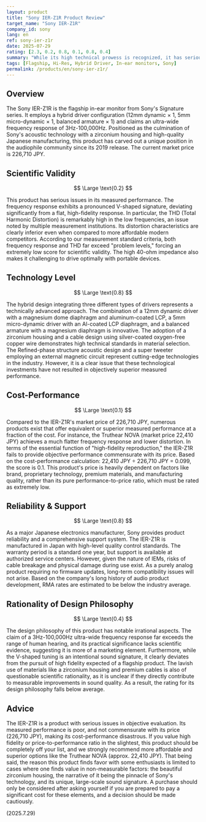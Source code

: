 ```yaml
---
layout: product
title: "Sony IER-Z1R Product Review"
target_name: "Sony IER-Z1R"
company_id: sony
lang: en
ref: sony-ier-z1r
date: 2025-07-29
rating: [2.3, 0.2, 0.8, 0.1, 0.8, 0.4]
summary: "While its high technical prowess is recognized, it has serious issues in measured performance and cost-performance, resulting in a low overall rating."
tags: [Flagship, Hi-Res, Hybrid Driver, In-ear monitors, Sony]
permalink: /products/en/sony-ier-z1r/
---
```

## Overview

The Sony IER-Z1R is the flagship in-ear monitor from Sony's Signature series. It employs a hybrid driver configuration (12mm dynamic × 1, 5mm micro-dynamic × 1, balanced armature × 1) and claims an ultra-wide frequency response of 3Hz-100,000Hz. Positioned as the culmination of Sony's acoustic technology with a zirconium housing and high-quality Japanese manufacturing, this product has carved out a unique position in the audiophile community since its 2019 release. The current market price is 226,710 JPY.

## Scientific Validity

$$ \Large \text{0.2} $$

This product has serious issues in its measured performance. The frequency response exhibits a pronounced V-shaped signature, deviating significantly from a flat, high-fidelity response. In particular, the THD (Total Harmonic Distortion) is remarkably high in the low frequencies, an issue noted by multiple measurement institutions. Its distortion characteristics are clearly inferior even when compared to more affordable modern competitors. According to our measurement standard criteria, both frequency response and THD far exceed "problem levels," forcing an extremely low score for scientific validity. The high 40-ohm impedance also makes it challenging to drive optimally with portable devices.

## Technology Level

$$ \Large \text{0.8} $$

The hybrid design integrating three different types of drivers represents a technically advanced approach. The combination of a 12mm dynamic driver with a magnesium dome diaphragm and aluminum-coated LCP, a 5mm micro-dynamic driver with an Al-coated LCP diaphragm, and a balanced armature with a magnesium diaphragm is innovative. The adoption of a zirconium housing and a cable design using silver-coated oxygen-free copper wire demonstrates high technical standards in material selection. The Refined-phase structure acoustic design and a super tweeter employing an external magnetic circuit represent cutting-edge technologies in the industry. However, it is a clear issue that these technological investments have not resulted in objectively superior measured performance.

## Cost-Performance

$$ \Large \text{0.1} $$

Compared to the IER-Z1R's market price of 226,710 JPY, numerous products exist that offer equivalent or superior measured performance at a fraction of the cost. For instance, the Truthear NOVA (market price 22,410 JPY) achieves a much flatter frequency response and lower distortion. In terms of the essential function of "high-fidelity reproduction," the IER-Z1R fails to provide objective performance commensurate with its price. Based on the cost-performance calculation: 22,410 JPY ÷ 226,710 JPY = 0.099, the score is 0.1. This product's price is heavily dependent on factors like brand, proprietary technology, premium materials, and manufacturing quality, rather than its pure performance-to-price ratio, which must be rated as extremely low.

## Reliability & Support

$$ \Large \text{0.8} $$

As a major Japanese electronics manufacturer, Sony provides product reliability and a comprehensive support system. The IER-Z1R is manufactured in Japan with high-level quality control standards. The warranty period is a standard one year, but support is available at authorized service centers. However, given the nature of IEMs, risks of cable breakage and physical damage during use exist. As a purely analog product requiring no firmware updates, long-term compatibility issues will not arise. Based on the company's long history of audio product development, RMA rates are estimated to be below the industry average.

## Rationality of Design Philosophy

$$ \Large \text{0.4} $$

The design philosophy of this product has notable irrational aspects. The claim of a 3Hz-100,000Hz ultra-wide frequency response far exceeds the range of human hearing, and its practical significance lacks scientific evidence, suggesting it is more of a marketing element. Furthermore, while the V-shaped tuning is an intentional sound signature, it clearly deviates from the pursuit of high fidelity expected of a flagship product. The lavish use of materials like a zirconium housing and premium cables is also of questionable scientific rationality, as it is unclear if they directly contribute to measurable improvements in sound quality. As a result, the rating for its design philosophy falls below average.

## Advice

The IER-Z1R is a product with serious issues in objective evaluation. Its measured performance is poor, and not commensurate with its price (226,710 JPY), making its cost-performance disastrous. If you value high fidelity or price-to-performance ratio in the slightest, this product should be completely off your list, and we strongly recommend more affordable and superior options like the Truthear NOVA (approx. 22,410 JPY).
That being said, the reason this product finds favor with some enthusiasts is limited to cases where one finds value in non-measurable factors: the beautiful zirconium housing, the narrative of it being the pinnacle of Sony's technology, and its unique, large-scale sound signature. A purchase should only be considered after asking yourself if you are prepared to pay a significant cost for these elements, and a decision should be made cautiously.

(2025.7.29)
